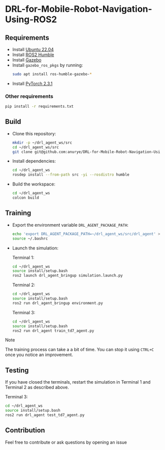 # DRL-for-Mobile-Robot-Navigation-Using-ROS2

## Requirements
- Install [Ubuntu 22.04](https://www.releases.ubuntu.com/jammy/)
- Install [ROS2 Humble](https://docs.ros.org/en/humble/Installation/Ubuntu-Install-Debians.html)
- Install [Gazebo](https://classic.gazebosim.org/tutorials?tut=install_ubuntu&cat=install)
- Install `gazebo_ros_pkgs` by running:
    ```bash
    sudo apt install ros-humble-gazebo-*
    ```
- Install [PyTorch 2.3.1](https://pytorch.org/get-started/locally/)

### Other requirements
```bash
pip install -r requirements.txt
```

## Build
- Clone this repository:
    ```bash
    mkdir -p ~/drl_agent_ws/src
    cd ~/drl_agent_ws/src
    git clone git@github.com:anurye/DRL-for-Mobile-Robot-Navigation-Using-ROS2.git
    ```
- Install dependencies:
    ```bash
    cd ~/drl_agent_ws
    rosdep install --from-path src -yi --rosdistro humble
    ```
- Build the workspace:
    ```bash
    cd ~/drl_agent_ws
    colcon build
    ```

## Training
- Export the environment variable `DRL_AGENT_PACKAGE_PATH`:
    ```bash
    echo 'export DRL_AGENT_PACKAGE_PATH=~/drl_agent_ws/src/drl_agent' >> ~/.bashrc
    source ~/.bashrc
    ```
- Launch the simulation:

    Terminal 1:
    ```bash
    cd ~/drl_agent_ws
    source install/setup.bash
    ros2 launch drl_agent_bringup simulation.launch.py
    ```

    Terminal 2:
    ```bash
    cd ~/drl_agent_ws
    source install/setup.bash
    ros2 run drl_agent_bringup environment.py 
    ```

    Terminal 3:
    ```bash
    cd ~/drl_agent_ws
    source install/setup.bash
    ros2 run drl_agent train_td7_agent.py
    ```

> [!NOTE]
> The training process can take a a bit of time. You can stop it using `CTRL+C` once you notice an improvement.

## Testing
If you have closed the terminals, restart the simulation in Terminal 1 and Terminal 2 as described above.

Terminal 3:
```bash
cd ~/drl_agent_ws
source install/setup.bash
ros2 run drl_agent test_td7_agent.py
```

## Contribution
Feel free to contribute or ask questions by opening an issue
